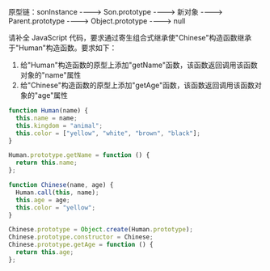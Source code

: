 原型链：sonInstance ----> Son.prototype ----> 新对象 ----> Parent.prototype ----> Object.prototype ----> null

请补全 JavaScript 代码，要求通过寄生组合式继承使"Chinese"构造函数继承于"Human"构造函数。要求如下：

1. 给"Human"构造函数的原型上添加"getName"函数，该函数返回调用该函数对象的"name"属性
2. 给"Chinese"构造函数的原型上添加"getAge"函数，该函数返回调用该函数对象的"age"属性

```JavaScript
function Human(name) {
  this.name = name;
  this.kingdom = "animal";
  this.color = ["yellow", "white", "brown", "black"];
}

Human.prototype.getName = function () {
  return this.name;
};

function Chinese(name, age) {
  Human.call(this, name);
  this.age = age;
  this.color = "yellow";
}

Chinese.prototype = Object.create(Human.prototype);
Chinese.prototype.constructor = Chinese;
Chinese.prototype.getAge = function () {
  return this.age;
};
```



